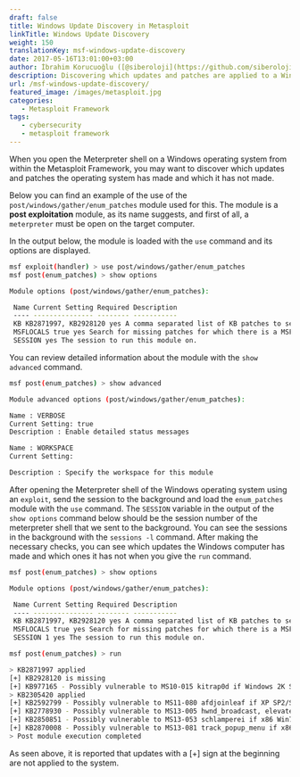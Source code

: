 ```yaml
---
draft: false
title: Windows Update Discovery in Metasploit
linkTitle: Windows Update Discovery
weight: 150
translationKey: msf-windows-update-discovery
date: 2017-05-16T13:01:00+03:00
author: İbrahim Korucuoğlu ([@siberoloji](https://github.com/siberoloji))
description: Discovering which updates and patches are applied to a Windows operating system when you have a Meterpreter shell opened in Metasploit Framework.
url: /msf-windows-update-discovery/
featured_image: /images/metasploit.jpg
categories:
   - Metasploit Framework
tags:
   - cybersecurity
   - metasploit framework
---
```

When you open the Meterpreter shell on a Windows operating system from within the Metasploit Framework, you may want to discover which updates and patches the operating system has made and which it has not made.

Below you can find an example of the use of the `post/windows/gather/enum_patches` module used for this. The module is a **post exploitation** module, as its name suggests, and first of all, a `meterpreter` must be open on the target computer.

In the output below, the module is loaded with the `use` command and its options are displayed.

```bash
msf exploit(handler) > use post/windows/gather/enum_patches
msf post(enum_patches) > show options

Module options (post/windows/gather/enum_patches):

 Name Current Setting Required Description
 ---- --------------- -------- -----------
 KB KB2871997, KB2928120 yes A comma separated list of KB patches to search for
 MSFLOCALS true yes Search for missing patches for which there is a MSF local module
 SESSION yes The session to run this module on.
```

You can review detailed information about the module with the `show advanced` command.

```bash
msf post(enum_patches) > show advanced

Module advanced options (post/windows/gather/enum_patches):

Name : VERBOSE
Current Setting: true
Description : Enable detailed status messages

Name : WORKSPACE
Current Setting:

Description : Specify the workspace for this module
```

After opening the Meterpreter shell of the Windows operating system using an `exploit`, send the session to the background and load the `enum_patches` module with the `use` command. The `SESSION` variable in the output of the `show options` command below should be the session number of the meterpreter shell that we sent to the background. You can see the sessions in the background with the `sessions -l` command. After making the necessary checks, you can see which updates the Windows computer has made and which ones it has not when you give the `run` command.

```bash
msf post(enum_patches) > show options

Module options (post/windows/gather/enum_patches):

 Name Current Setting Required Description
 ---- --------------- -------- -----------
 KB KB2871997, KB2928120 yes A comma separated list of KB patches to search for
 MSFLOCALS true yes Search for missing patches for which there is a MSF local module
 SESSION 1 yes The session to run this module on.

msf post(enum_patches) > run

> KB2871997 applied
[+] KB2928120 is missing
[+] KB977165 - Possibly vulnerable to MS10-015 kitrap0d if Windows 2K SP4 - Windows 7 (x86)
> KB2305420 applied
[+] KB2592799 - Possibly vulnerable to MS11-080 afdjoinleaf if XP SP2/SP3 Win 2k3 SP2
[+] KB2778930 - Possibly vulnerable to MS13-005 hwnd_broadcast, elevates from Low to Medium integrity
[+] KB2850851 - Possibly vulnerable to MS13-053 schlamperei if x86 Win7 SP0/SP1
[+] KB2870008 - Possibly vulnerable to MS13-081 track_popup_menu if x86 Windows 7 SP0/SP1
> Post module execution completed
```

As seen above, it is reported that updates with a [+] sign at the beginning are not applied to the system.

